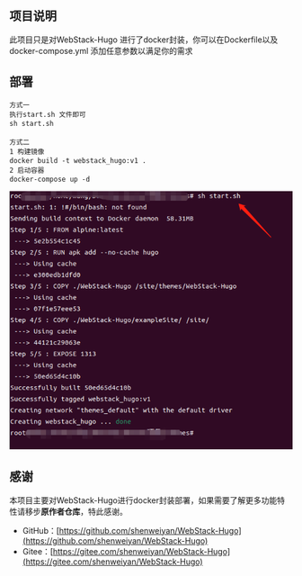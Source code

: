 ## 项目说明
此项目只是对WebStack-Hugo 进行了docker封装，你可以在Dockerfile以及docker-compose.yml 添加任意参数以满足你的需求


## 部署


```shell
方式一
执行start.sh 文件即可
sh start.sh

方式二
1 构建镜像
docker build -t webstack_hugo:v1 .
2 启动容器
docker-compose up -d
```
![部署](https://github.com/tn1122/WebStack-Hugo-V0.1.0/blob/main/help/43.png)


## 感谢
本项目主要对WebStack-Hugo进行docker封装部署，如果需要了解更多功能特性请移步**原作者仓库**，特此感谢。

- GitHub：[https://github.com/shenweiyan/WebStack-Hugo](https://github.com/shenweiyan/WebStack-Hugo)
- Gitee：[https://gitee.com/shenweiyan/WebStack-Hugo](https://gitee.com/shenweiyan/WebStack-Hugo)
